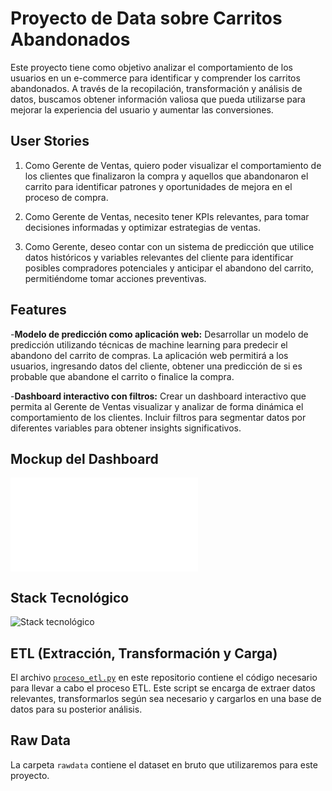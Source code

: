 # Proyecto de Data sobre Carritos Abandonados

Este proyecto tiene como objetivo analizar el comportamiento de los usuarios en un e-commerce para identificar y comprender los carritos abandonados. A través de la recopilación, transformación y análisis de datos, buscamos obtener información valiosa que pueda utilizarse para mejorar la experiencia del usuario y aumentar las conversiones.

## User Stories

1. Como Gerente de Ventas, quiero poder visualizar el comportamiento de los clientes que finalizaron la compra y aquellos que abandonaron el carrito para identificar patrones y oportunidades de mejora en el proceso de compra.

2. Como Gerente de Ventas, necesito tener KPIs relevantes, para tomar decisiones informadas y optimizar estrategias de ventas.

3. Como Gerente, deseo contar con un sistema de predicción que utilice datos históricos y variables relevantes del cliente para identificar posibles compradores potenciales y anticipar el abandono del carrito, permitiéndome tomar acciones preventivas.

## Features

-**Modelo de predicción como aplicación web:** Desarrollar un modelo de predicción utilizando técnicas de machine learning para predecir el abandono del carrito de compras. La aplicación web permitirá a los usuarios, ingresando datos del cliente, obtener una predicción de si es probable que abandone el carrito o finalice la compra.


-**Dashboard interactivo con filtros:** Crear un dashboard interactivo que permita al Gerente de Ventas visualizar y analizar de forma dinámica el comportamiento de los clientes. Incluir filtros para segmentar datos por diferentes variables para obtener insights significativos.

## Mockup del Dashboard

![Mockup del Dashboard](assets/Mockup_dashboard_carritos.pdf)

## Stack Tecnológico

![Stack tecnológico](assets/Stack%20Tecnológico.png)

## ETL (Extracción, Transformación y Carga)

El archivo [`proceso_etl.py`](proceso_etl.py) en este repositorio contiene el código necesario para llevar a cabo el proceso ETL. Este script se encarga de extraer datos relevantes, transformarlos según sea necesario y cargarlos en una base de datos para su posterior análisis.

## Raw Data

La carpeta `rawdata` contiene el dataset en bruto que utilizaremos para este proyecto.


